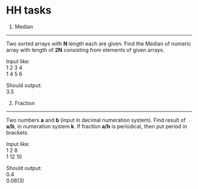 HH tasks
==============
1. Median
----------
Two sorted arrays with **N** length each are given.
Find the Median of numeric array with length of **2N** consisting from elements of given arrays.

Input like:  
1 2 3 4  
1 4 5 6

Should output:  
3.5

2. Fraction
-----------
Two numbers **a** and **b** (input in decimal numeration system). Find result of **a/b**, in numeration system **k**. If fraction **a/b** is
periodical, then put period in brackets.

Input like:  
1 2 8  
1 12 10  

Should output:  
0.4  
0.08(3)  


